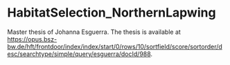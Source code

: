 # HabitatSelection_NorthernLapwing
Master thesis of Johanna Esguerra. 
The thesis is available at https://opus.bsz-bw.de/hft/frontdoor/index/index/start/0/rows/10/sortfield/score/sortorder/desc/searchtype/simple/query/esguerra/docId/988.

